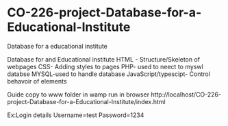 # CO-226-project-Database-for-a-Educational-Institute
Database for a educational institute 


Database for and Educational institute
HTML - Structure/Skeleton of webpages
CSS- Adding styles to pages
PHP- used to neect to myswl databse
MYSQL-used to handle database
JavaScript/typescipt- Control behavoir of elements

Guide
copy to www folder in wamp 
run in browser
http://localhost/CO-226-project-Database-for-a-Educational-Institute/index.html

Ex:Login details
Username=test 
Password=1234
